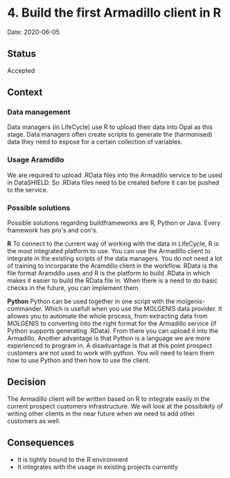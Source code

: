 # 4. Build the first Armadillo client in R

Date: 2020-06-05

## Status

Accepted

## Context

### Data management
Data managers (in LifeCycle) use R to upload their data into Opal as this stage. Data managers often create scripts to generate the (harmonised) data they need to expose for a certain collection of variables. 

### Usage Aramdillo
We are required to upload .RData files into the Armadillo service to be used in DataSHIELD. So .RData files need to be created before it can be pushed to the service.

### Possible solutions
Possible solutions regarding buildframeworks are R, Python or Java. Every framework has pro's and con's. 

**R**
To connect to the current way of working with the data in LifeCycle, R is the most integrated platform to use. You can use the Armadillo client to integrate in the existing scripts of the data managers. You do not need a lot of training to incorparate the Aramdillo client in the workflow. RData is the file format Aramdillo uses and R is the platform to build .RData in which makes it easier to build the RData file in. When there is a need to do basic checks in the future, you can implement them.

**Python**
Python can be used together in one script with the molgenis-commander. Which is usefull when you use the MOLGENIS data provider. It allowes you to automate the whole process, from extracting data from MOLGENIS to converting into the right format for the Armadillo service (if Python supports generating .RData). From there you can upload it into the Armadillo. Another advantage is that Python is a language we are more experienced to program in.
A disadvantage is that at this point prospect customers are not used to work with python. You will need to learn them how to use Python and then how to use the client.

## Decision
The Armadillo client will be written based on R to integrate easily in the current prospect customers infrastructure. We will look at the possibikity of writing other clients in the near future when we need to add other customers as well.

## Consequences
- It is tightly bound to the R environment
- It integrates with the usage in existing projects currently
